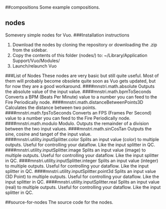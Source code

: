 ##compositions
Some example compositions.

## nodes
Somevery simple nodes for Vuo.
###Installation instructions
<ol>
  <li>Download the nodes by cloning the repository or downloading the .zip from the sidebar.</li>
  <li>Copy the contents of this folder (nodes/) to: ~/Library/Application Support/Vuo/Modules/</li>
  <li>Launch/relaunch Vuo</li>
</ol>
###List of Nodes
These nodes are very basic but still quite useful. Most of them will probably become obsolete quite soon as Vuo gets updated, but for now they are a good workaround.
####mnstri.math.absolute
Outputs the absolute value of the input value.
####mnstri.math.bpmToSeconds
Converts a BPM (Beats Per Minute) value to a number you can feed to the Fire Periodically node.
####mnstri.math.distanceBetweenPoints3D
Calculates the distance between two points.
####mnstri.math.fpsToSeconds
Converts an FPS (Frames Per Second) value to a number you can feed to the Fire Periodically node.
####mnstri.math.modulo
Modulo. Outputs the remainder of a division between the two input values.
####mnstri.math.sinCosTan
Outputs the sine, cosine and tanget of the input value.
####mnstri.utility.inputSplitter.color
Splits an input value (color) to multiple outputs. Useful for controlling your dataflow. Like the input splitter in QC.
####mnstri.utility.inputSplitter.image
Splits an input value (image) to multiple outputs. Useful for controlling your dataflow. Like the input splitter in QC.
####mnstri.utility.inputSplitter.integer
Splits an input value (integer) to multiple outputs. Useful for controlling your dataflow. Like the input splitter in QC.
####mnstri.utility.inputSplitter.point3d
Splits an input value (3D Point) to multiple outputs. Useful for controlling your dataflow. Like the input splitter in QC.
####mnstri.utility.inputSplitter.real
Splits an input value (real) to multiple outputs. Useful for controlling your dataflow. Like the input splitter in QC.

##source-for-nodes
The source code for the nodes.
